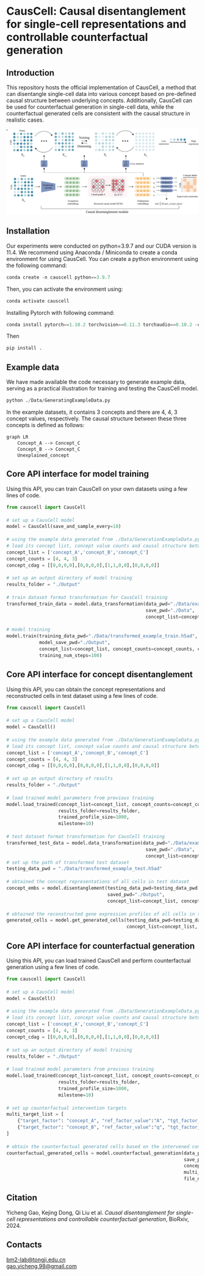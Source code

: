 # CausCell: Causal disentanglement for single-cell representations and controllable counterfactual generation
## Introduction 
This repository hosts the official implementation of CausCell, a method that can disentangle single-cell data into various concept based on pre-defined causal structure between underlying concepts. Additionally, CausCell can be used for counterfactual generation in single-cell data, while the counterfactual generated cells are consistent with the causal structure in realistic cases.
<p align="center"><img src="https://github.com/bm2-lab/CausCell/blob/main/img/Framework.png" alt="CausCell" width="900px" /></p>  

## Installation
Our experiments were conducted on python=3.9.7 and our CUDA version is 11.4.
We recommend using Anaconda / Miniconda to create a conda environment for using CausCell. You can create a python environment using the following command:
```python
conda create -n causcell python==3.9.7
```

Then, you can activate the environment using:
```python
conda activate causcell
```
Installing Pytorch with following command:
```python
conda install pytorch==1.10.2 torchvision==0.11.3 torchaudio==0.10.2 -c pytorch
```
Then
```python
pip install .
```

## Example data
We have made available the code necessary to generate example data, serving as a practical illustration for training and testing the CausCell model. 
```python
python ./Data/GeneratingExampleData.py
```
In the example datasets, it contains 3 concepts and there are 4, 4, 3 concept values, respectively. The causal structure between these three concepts is defined as follows:

```mermaid
graph LR
    Concept_A --> Concept_C
    Concept_B --> Concept_C
    Unexplained_concept
```
## Core API interface for model training
Using this API, you can train CausCell on your own datasets using a few lines of code. 
```python
from causcell import CausCell

# set up a CausCell model
model = CausCell(save_and_sample_every=10)

# using the example data generated from ./Data/GenerationExampleData.py
# load its concept list, concept value counts and causal structure between concepts
concept_list = ['concept_A','concept_B','concept_C']
concept_counts = [4, 4, 3]
concept_cdag = [[0,0,0,0],[0,0,0,0],[1,1,0,0],[0,0,0,0]]

# set up an output directory of model training
results_folder = "./Output"

# train dataset format transformation for CausCell training
transformed_train_data = model.data_transformation(data_pwd="./Data/example_train.h5ad", 
                                                   save_pwd="./Data", 
                                                   concept_list=concept_list)

# model training
model.train(training_data_pwd="./Data/transformed_example_train.h5ad", 
            model_save_pwd="./Output", 
            concept_list=concept_list, concept_counts=concept_counts, concept_cdag=concept_cdag, 
            training_num_steps=100)
```

## Core API interface for concept disentanglement
Using this API, you can obtain the concept representations and reconstructed cells in test dataset using a few lines of code. 
```python
from causcell import CausCell

# set up a CausCell model
model = CausCell()

# using the example data generated from ./Data/GenerationExampleData.py
# load its concept list, concept value counts and causal structure between concepts
concept_list = ['concept_A','concept_B','concept_C']
concept_counts = [4, 4, 3]
concept_cdag = [[0,0,0,0],[0,0,0,0],[1,1,0,0],[0,0,0,0]]

# set up an output directory of results
results_folder = "./Output"

# load trained model parameters from previous training
model.load_trained(concept_list=concept_list, concept_counts=concept_counts, concept_cdag=concept_cdag, 
                   results_folder=results_folder, 
                   trained_profile_size=1000, 
                   milestone=10)

# test dataset format transformation for CausCell training
transformed_test_data = model.data_transformation(data_pwd="./Data/example_test.h5ad", 
                                                   save_pwd="./Data", 
                                                   concept_list=concept_list)
# set up the path of transformed test dataset
testing_data_pwd = "./Data/transformed_example_test.h5ad"

# obtained the concept representations of all cells in test dataset
concept_embs = model.disentanglement(testing_data_pwd=testing_data_pwd, 
                                     saved_pwd="./Output", 
                                     concept_list=concept_list, concept_counts=concept_counts, concept_cdag=concept_cdag)

# obtained the reconstructed gene expression profiles of all cells in test dataset
generated_cells = model.get_generated_cells(testing_data_pwd=testing_data_pwd, saved_pwd="./Output", 
                                            concept_list=concept_list, concept_counts=concept_counts, concept_cdag=concept_cdag)
```
## Core API interface for counterfactual generation
Using this API, you can load trained CausCell and perform counterfactual generation using a few lines of code. 
```python
from causcell import CausCell

# set up a CausCell model
model = CausCell()

# using the example data generated from ./Data/GenerationExampleData.py
# load its concept list, concept value counts and causal structure between concepts
concept_list = ['concept_A','concept_B','concept_C']
concept_counts = [4, 4, 3]
concept_cdag = [[0,0,0,0],[0,0,0,0],[1,1,0,0],[0,0,0,0]]

# set up an output directory of model training
results_folder = "./Output"

# load trained model parameters from previous training
model.load_trained(concept_list=concept_list, concept_counts=concept_counts, concept_cdag=concept_cdag, 
                   results_folder=results_folder, 
                   trained_profile_size=1000, 
                   milestone=10)

# set up counterfactual intervention targets
multi_target_list = [
    {"target_factor": "concept_A", "ref_factor_value":"A", "tgt_factor_value": "B"}, 
    {"target_factor": "concept_B", "ref_factor_value":"q", "tgt_factor_value": "r"}, 
]

# obtain the counterfactual generated cells based on the intervened concepts
counterfactual_generated_cells = model.counterfactual_generation(data_pwd="./Data/example_train.h5ad", 
                                                                 save_pwd='./Output', 
                                                                 concept_list=concept_list, concept_counts=concept_counts, concept_cdag=concept_cdag, 
                                                                 multi_target_list=multi_target_list, 
                                                                 file_name="Counterfactual_generated_cells")
```
## Citation  
Yicheng Gao, Kejing Dong, Qi Liu et al. *Causal disentanglement for single-cell representations and controllable counterfactual generation*, BioRxiv, 2024.
## Contacts
bm2-lab@tongji.edu.cn  
gao.yicheng.98@gmail.com
